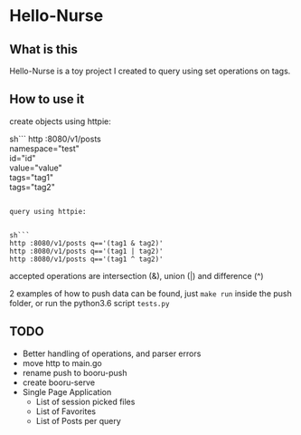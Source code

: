 # Hello-Nurse

## What is this

Hello-Nurse is a toy project I created to query using set operations on
tags.


## How to use it

create objects using httpie:

sh```
http :8080/v1/posts \
    namespace="test" \
    id="id" \
    value="value" \
    tags="tag1" \
    tags="tag2"
```

query using httpie:


sh```
http :8080/v1/posts q=='(tag1 & tag2)'
http :8080/v1/posts q=='(tag1 | tag2)'
http :8080/v1/posts q=='(tag1 ^ tag2)'
```

accepted operations are intersection (&), union (|) and difference (^)


2 examples of how to push data can be found, just `make run` inside the
push folder, or run the python3.6 script `tests.py`


## TODO
* Better handling of operations, and parser errors
* move http to main.go
* rename push to booru-push
* create booru-serve
* Single Page Application
  * List of session picked files
  * List of Favorites
  * List of Posts per query
